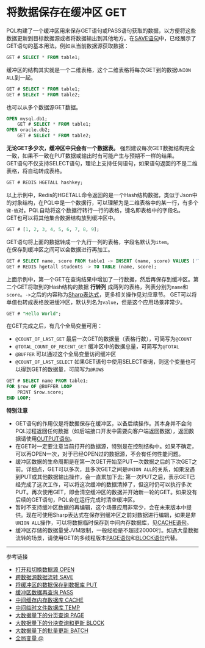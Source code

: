 # 将数据保存在缓冲区 GET
PQL构建了一个缓冲区用来保存GET语句或PASS语句获取的数据，以方便将这些数据更新到目标数据源或者将数据输出到其他地方。在[SAVE语句](/pql/save.md)中，已经展示了GET语句的基本用法。例如从当前数据源获取数据：
```sql
GET # SELECT * FROM table1;
```
缓冲区的结构其实就是一个二维表格，这个二维表格将每次GET到的数据`UNION ALL`到一起。
```sql
GET # SELECT * FROM table1;
GET # SELEcT * FROM table2;
```
也可以从多个数据源GET数据。
```sql
OPEN mysql.db1;
    GET # SELECT * FROM table1;
OPEN oracle.db2;
    GET # SELEcT * FROM table2;
```
**无论GET多少次，缓冲区中只会有一个数据表。** 强烈建议每次GET数据结构完全一致，如果不一致在PUT数据或输出时有可能产生与预期不一样的结果。  
GET语句不仅支持SELECT语句，理论上支持任何语句，如果语句返回的不是二维表格，将自动转成表格。
```sql
GET # REDIS HGETALL hashkey;
```
以上示例中，Redis的HGETALL命令返回的是一个Hash结构数据，类似于Json中的对象结构，在PQL中是一个数据行，可以理解为是二维表格中的某一行，有多个`键-值`对。PQL自动将这个数据行转行一行的表格，键名即表格中的字段名。  
GET也可以将其他集合数据结构放到缓冲区中。
```sql
GET # [1, 2, 3, 4, 5, 6, 7, 8, 9];
```
GET语句将上面的数据转成一个九行一列的表格，字段名默认为`item`。  
在保存到缓冲区之间可以会数据进行再加工。
```sql
GET # SELECT name, score FROM table1 -> INSERT (name, score) VALUES ('Tom', 89);
GET # REDIS hgetall students -> TO TABLE (name, score);
```
上面示例中，第一个GET在查询结果中增加了一行数据，然后再保存到缓冲区。第二个GET将取到的Hash结构的数据 **行转列** 成两列的表格，列表分别为`name`和`score`。`->`之后的内容称为[Sharp表达式](/pql/sharp.md)，更多相关操作见对应章节。
GET可以将单值也转成表格放进缓冲区，默认列名为`value`，但是这个应用场景非常少。
```sql
GET # "Hello World";
```

在GET完成之后，有几个全局变量可用：
* `@COUNT_OF_LAST_GET` 最后一次GET的数据量（表格行数），可简写为`@COUNT`
* `@TOTAL_COUNT_OF_RECENT_GET` 缓冲区中的数据总量，可简写为`@TOTAL`
* `@BUFFER` 可以通过这个全局变量访问缓冲区
* `@COUNT_OF_LAST_SELECT` 如果GET语句中使用SELECT查询，则这个变量也可以得到GET的数据量，可简写为`@ROWS`
```sql
GET # SELECT name FROM table1;
FOR $row OF @BUFFER LOOP
    PRINT $row.score;
END LOOP;
```

**特别注意**

* GET语句的作用仅是将数据保存在缓冲区，以备后续操作。其本身并不会向PQL过程返回任何数据（如后端接口开发中需要向客户端返回数据），返回数据请使用[OUTPUT语句](/pql/output.md)。
* 在GET时一定要注意当前打开的数据源，特别是在控制结构中。如果不确定，可以再OPEN一次，对于已经OPEN过的数据源，不会有任何性能问题。
* 缓冲区数据的生命周期是在第一次GET开始至PUT一次数据之后的下次GET之前。详细点，GET可以多次，且多次GET之间是`UNION ALL`的关系，如果没遇到PUT或其他数据输出操作，会一直累加下去; 第一次PUT之后，表示GET已经完成了这次工作，可以将这次缓冲的数据清掉了，但这时仍可以执行多次PUT。再次使用GET，即会清空缓冲区的数据并开始新一轮的GET。如果没有后续的GET语句，PQL会在运行完成时清空缓冲区。
* 暂时不支持缓冲区数据的再编辑，这个场景应用非常少，会在未来版本中提供。现在可使用Sharp表达式在保存到缓冲区之前对数据进行编辑，如果是非`UNION ALL`操作，可以将数据临时保存到中间内存数据库，见[CACHE语句](/pql/cache.md)。
* 缓冲区存储的数据量受JVM限制，一般经验是不超过20000行。如遇大量数据流转的场景，请使用GET的多线程版本[PAGE语句](/pql/page.md)和[BLOCK语句](/pql/block.md)代替。

---
参考链接

* [打开和切换数据源 OPEN](/pql/open.md)
* [跨数据源数据流转 SAVE](/pql/save.md)
* [将缓冲区的数据保存到数据库 PUT](/pql/put.md)
* [缓冲区数据再查询 PASS](/pql/pass.md)
* [中间缓存内存数据库 CACHE](/pql/cache.md)
* [中间临时文件数据库 TEMP](/pql/temp.md)
* [大数据量下的分页查询 PAGE](/pql/page.md)
* [大数据量下的分块查询和更新 BLOCK](/pql/block.md)
* [大数据量下的批量更新 BATCH](/pql/batch.md)
* [全局变量 @](/pql/global-variable.md)